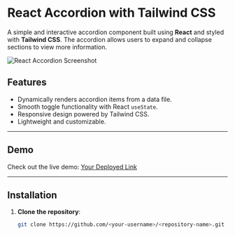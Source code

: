 # React Accordion with Tailwind CSS

A simple and interactive accordion component built using **React** and styled with **Tailwind CSS**. The accordion allows users to expand and collapse sections to view more information.

![React Accordion Screenshot](screenshot.png)

## Features

- Dynamically renders accordion items from a data file.
- Smooth toggle functionality with React `useState`.
- Responsive design powered by Tailwind CSS.
- Lightweight and customizable.

---

## Demo

Check out the live demo: [Your Deployed Link](https://<your-username>.github.io/<repository-name>)

---

## Installation

1. **Clone the repository**:
   ```bash
   git clone https://github.com/<your-username>/<repository-name>.git
